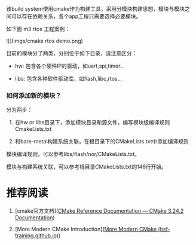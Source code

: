 该build system使用cmake作为构建工具，采用分模块构建思想，模块与模块之间可以存在依赖关系，各个app工程只需要选择必要模块。

如下面 m3 rtos 工程案例：

![](imgs/cmake rtos demo.png)

目前的模块分了两类，分别位于如下目录，请注意区分：

- hw: 包含各个硬件IP的驱动，如uart,spi,timer...

- libs: 包含各种软件驱动库，如flash,libc,rtos...

### 如何添加新的模块？

分为两步：

1. 在hw or libs目录下，添加模块目录和源文件，编写模块级编译规则CmakeLists.txt

2. 和bare-metal构建系统关联，在根目录下的CMakeLists.txt中添加编译规则

模块编译规则，可以参考libs/flash/nor/CMakeLists.txt。

模块与构建系统关联，可以参考根目录CMakeLists.txt的146行开始。

# 推荐阅读

1. [cmake官方文档]([CMake Reference Documentation — CMake 3.24.2 Documentation](https://cmake.org/cmake/help/latest/))

2. [More Modern CMake Introduction]([More Modern CMake (hsf-training.github.io)](https://hsf-training.github.io/hsf-training-cmake-webpage/aio/index.html))
